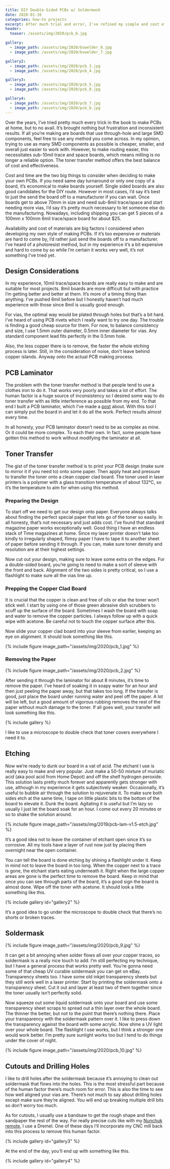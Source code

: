 ```yaml
---
title: DIY Double-Sided PCBs w/ Soldermask
date: 2020-01-16
categories: how-to projects
excerpt: After much trial and error, I've refined my simple and cost effective process for making PCBs w/ soldermask at home.
header:
  teaser: /assets/img/2020/pcb_6.jpg

gallery:
  - image_path: /assets/img/2020/bswelder_8.jpg
  - image_path: /assets/img/2020/bswelder_7.jpg

gallery2:
  - image_path: /assets/img/2020/pcb_3.jpg
  - image_path: /assets/img/2020/pcb_4.jpg

gallery3:
  - image_path: /assets/img/2020/pcb_5.jpg
  - image_path: /assets/img/2020/pcb_8.jpg

gallery4:
  - image_path: /assets/img/2020/pcb_7.jpg
  - image_path: /assets/img/2020/pcb_6.jpg
---
```


Over the years, I’ve tried pretty much every trick in the book to make PCBs at home, but to no avail. It’s brought nothing but frustration and inconsistent results. If all you’re making are boards that use through-hole and large SMD components, feel free to use any method you come across. In my opinion, trying to use as many SMD components as possible is cheaper, smaller, and overall just easier to work with. However, to make routing easier, this necessitates sub-10mil trace and space boards, which means milling is no longer a reliable option. The toner transfer method offers the best balance of cost and effectiveness.

Cost and time are the two big things to consider when deciding to make your own PCBs. If you need same day turnaround or only one copy of a board, it’s economical to make boards yourself. Single sided boards are also good candidates for the DIY route. However in most cases, I’d say it’s best to just the send the board off to a manufacturer if you can wait. Once boards get to above 70mm in size and need sub-8mil trace/space and start needing more vias, I’d say it’s pretty much necessary to let someone else do the manufacturing. Nowadays, including shipping you can get 5 pieces of a 100mm x 100mm 6mil trace/space board for about $25.

Availability and cost of materials are big factors I considered when developing my own style of making PCBs. If it’s too expensive or materials are hard to come by, I’d rather just send the boards off to a manufacturer. I’ve heard of a photoresist method, but in my experience it’s a bit expensive and hard to come by so while I’m certain it works very well, it’s not something I’ve tried yet.

## Design Considerations

In my experience, 10mil trace/space boards are really easy to make and are suitable for most projects. 8mil boards are more difficult but with practice I’m getting better and better at them. It’s more of a timing thing than anything. I’ve pushed 6mil before but I honestly haven’t had much experience with those since 8mil is usually good enough.

For vias, the optimal way would be plated through holes but that’s a bit hard. I’ve heard of using PCB rivets which I really want to try one day. The trouble is finding a good cheap source for them. For now, to balance consistency and size, I use 1.5mm outer diameter, 0.5mm inner diameter for vias. Any standard component lead fits perfectly in the 0.5mm hole.

Also, the less copper there is to remove, the faster the whole etching process is later. Still, in the consideration of noise, don’t leave behind copper islands. Anyway onto the actual PCB making process.

## PCB Laminator

The problem with the toner transfer method is that people tend to use a clothes iron to do it. That works very poorly and takes a lot of effort. The human factor is a huge source of inconsistency so I desired some way to do toner transfer with as little interference as possible from my end. To that end I built a PCB laminator, which I’ve made a [post](https://matthewtran.dev/2019/06/pcb-laminator/) about. With this tool I can simply put the board in and let it do all the work. Perfect results almost every time.

In all honesty, your PCB laminator doesn’t need to be as complex as mine. Or it could be more complex. To each their own. In fact, some people have gotten this method to work without modifying the laminator at all.

## Toner Transfer

The gist of the toner transfer method is to print your PCB design (make sure to mirror it if you need to) onto some paper. Then apply heat and pressure to transfer the toner onto a clean copper clad board. The toner used in laser printers is a polymer with a glass transition temperature of about 132°C, so it’s the temperature to aim for when using this method.

### Preparing the Design

To start off we need to get our design onto paper. Everyone always talks about finding the perfect special paper that lets go of the toner so easily. In all honesty, that’s not necessary and just adds cost. I’ve found that standard magazine paper works exceptionally well. Good thing I have an endless stack of Time magazines at home. Since my laser printer doesn’t take too kindly to irregularly shaped, flimsy paper I have to tape it to another sheet of paper before sending it through. If you can, make sure toner density and resolution are at their highest settings.

Now cut out your design, making sure to leave some extra on the edges. For a double-sided board, you’re going to need to make a sort of sleeve with the front and back. Alignment of the two sides is pretty critical, so I use a flashlight to make sure all the vias line up.

### Prepping the Copper Clad Board

It is crucial that the copper is clean and free of oils or else the toner won’t stick well. I start by using one of those green abrasive dish scrubbers to scuff up the surface of the board. Sometimes I wash the board with soap and water to remove the copper particles. I always follow up with a quick wipe with acetone. Be careful not to touch the copper surface after this.

Now slide your copper clad board into your sleeve from earlier, keeping an eye on alignment. It should look something like this.

{% include figure image_path="/assets/img/2020/pcb_1.jpg" %}

### Removing the Paper

{% include figure image_path="/assets/img/2020/pcb_2.jpg" %}

After sending it through the laminator for about 8 minutes, it’s time to remove the paper. I’ve heard of soaking it in soapy water for an hour and then just peeling the paper away, but that takes too long. If the transfer is good, just place the board under running water and peel off the paper. A lot will be left, but a good amount of vigorous rubbing removes the rest of the paper without much damage to the toner. If all goes well, your transfer will look something like this.

{% include gallery %}

I like to use a microscope to double check that toner covers everywhere I need it to.

## Etching

Now we’re ready to dunk our board in a vat of acid. The etchant I use is really easy to make and very popular. Just make a 50-50 mixture of muriatic acid (aka pool acid from Home Depot) and off the shelf hydrogen peroxide. This solution lasts pretty much forever and apparently gets stronger with use, although in my experience it gets subjectively weaker. Occasionally, it’s useful to bubble air through the solution to rejuvenate it. To make sure both sides etch at the same time, I tape on little plastic bits to the bottom of the board to elevate it. Dunk the board. Agitating it is useful but I’m lazy so usually I just let the board soak for an hour. I come out every 20 minutes or so to shake the solution around.

{% include figure image_path="/assets/img/2019/pcb-lam-v1.5-etch.jpg" %}

It’s a good idea not to leave the container of etchant open since it’s so corrosive. All my tools have a layer of rust now just by placing them overnight near the open container.

You can tell the board is done etching by shining a flashlight under it. Keep in mind not to leave the board in too long. When the copper next to a trace is gone, the etchant starts eating underneath it. Right when the large copper areas are gone is the perfect time to remove the board. Keep in mind that once you can see through parts of the board, it’s a good sign the board is almost done. Wipe off the toner with acetone. It should look a little something like this.

{% include gallery id="gallery2" %}

It’s a good idea to go under the microscope to double check that there’s no shorts or broken traces.

## Soldermask

{% include figure image_path="/assets/img/2020/pcb_9.jpg" %}

It can get a bit annoying when solder flows all over your copper traces, so soldermask is a really nice touch to add. I’m still perfecting my technique, but I have a general process that works pretty well. You’re gonna need some of that cheap UV curable soldermask you can get on eBay. Transparency sheets too. I have some old inkjet transparency sheets but they still work well in a laser printer. Start by printing the soldermask onto a transparency sheet. Cut it out and layer at least two of them together since the toner usually isn’t perfectly solid.

 Now squeeze out some liquid soldermask onto your board and use some transparency sheet scraps to spread out a thin layer over the whole board. The thinner the better, but not to the point that there’s nothing there. Place your transparency with the soldermask pattern over it. I like to press down the transparency against the board with some acrylic. Now shine a UV light over your whole board. The flashlight I use works, but I think a stronger one would work better. I’m pretty sure sunlight works too but I tend to do things under the cover of night.

{% include figure image_path="/assets/img/2020/pcb_10.jpg" %}

## Cutouts and Drilling Holes

I like to drill holes after the soldermask because it’s annoying to clean out soldermask that flows into the holes. This is the most stressful part because of the human factor there’s much room for error. This is also the time to see how well aligned your vias are. There’s not much to say about drilling holes except make sure they’re aligned. You will end up breaking multiple drill bits so don’t worry too much.

As for cutouts, I usually use a bandsaw to get the rough shape and then sandpaper the rest of the way. For really precise cuts like with my [Nunchuk remote](https://matthewtran.dev/2019/07/wireless-arduino-nunchuk/), I use a Dremel. One of these days I’ll incorporate my CNC mill back into this process to remove this human factor.

{% include gallery id="gallery3" %}

At the end of the day, you’ll end up with something like this.

{% include gallery id="gallery4" %}
